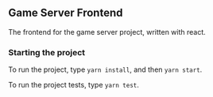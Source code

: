 ## Game Server Frontend

The frontend for the game server project, written with react.

### Starting the project

To run the project, type `yarn install`, and then `yarn start`.

To run the project tests, type `yarn test`.
